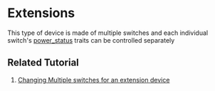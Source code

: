 # Extensions

This type of device is made of multiple switches and each individual switch's [power\_status](../traits/trait-power_status.md) traits can be controlled separately

## Related Tutorial

1. [Changing Multiple switches for an extension device](../tutorials/5-change-extension-multiple-switches.md)

